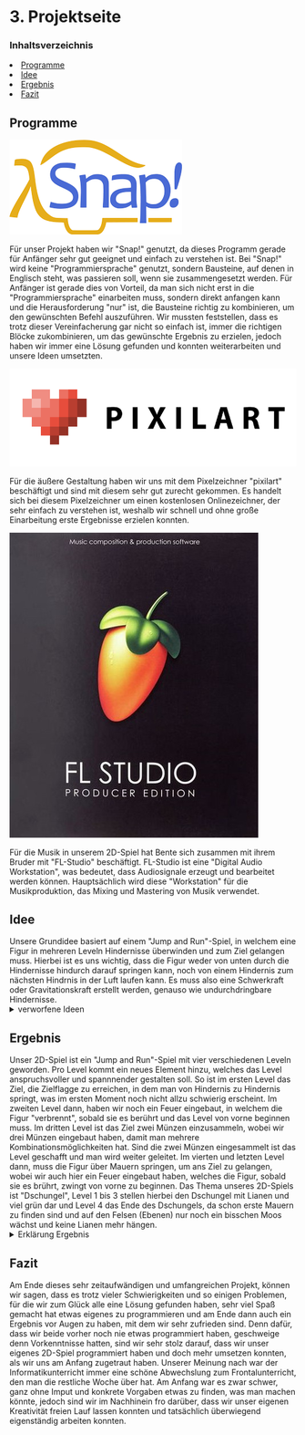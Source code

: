 <h1 id="Projektseite">

<h1 id="kapitel3">3. Projektseite</h1>
  
### Inhaltsverzeichnis
<li><a href="#kapitel3.1">Programme</a></h2></li>
<li><a href="#kapitel3.2">Idee</a></h2></li>
<li><a href="#kapitel3.3">Ergebnis</a></h2></li>
<li><a href="#kapitel3.4">Fazit</a></h2></li>
  
<h2 id="kapitel3.1">Programme</h2>

![logo snap](Bilder/logo_snap.png "Logo Snap")

Für unser Projekt haben wir "Snap!" genutzt, da dieses Programm gerade für Anfänger sehr gut geeignet und einfach zu verstehen ist. Bei "Snap!" wird keine "Programmiersprache" genutzt, sondern Bausteine, auf denen in Englisch steht, was passieren soll, wenn sie zusammengesetzt werden. Für Anfänger ist gerade dies von Vorteil, da man sich nicht erst in die "Programmiersprache" einarbeiten muss, sondern direkt anfangen kann und die Herausforderung "nur" ist, die Bausteine richtig zu kombinieren, um den gewünschten Befehl auszuführen. Wir mussten feststellen, dass es trotz dieser Vereinfacherung gar nicht so einfach ist, immer die richtigen Blöcke zukombinieren, um das gewünschte Ergebnis zu erzielen, jedoch haben wir immer eine Lösung gefunden und konnten weiterarbeiten und unsere Ideen umsetzten.


![logo pixilart](Bilder/logo_pixilart.webp "Logo Pixilart")

Für die äußere Gestaltung haben wir uns mit dem Pixelzeichner "pixilart" beschäftigt und sind mit diesem sehr gut zurecht gekommen. Es handelt sich bei diesem Pixelzeichner um einen kostenlosen Onlinezeichner, der sehr einfach zu verstehen ist, weshalb wir schnell und ohne große Einarbeitung erste Ergebnisse erzielen konnten.

![logo FL-Studio](Bilder/FL_Studio_Logo.jpg "Logo FL-Studio")

Für die Musik in unserem 2D-Spiel hat Bente sich zusammen mit ihrem Bruder mit "FL-Studio" beschäftigt. FL-Studio ist eine "Digital Audio Workstation", was bedeutet, dass Audiosignale erzeugt und bearbeitet werden können. Hauptsächlich wird diese "Workstation" für die Musikproduktion, das Mixing und Mastering von Musik verwendet.

<h2 id="kapitel3.2">Idee</h2>
Unsere Grundidee basiert auf einem "Jump and Run"-Spiel, in welchem eine Figur in mehreren Leveln Hindernisse überwinden und zum Ziel gelangen muss. Hierbei ist es uns wichtig, dass die Figur weder von unten durch die Hindernisse hindurch darauf springen kann, noch von einem Hindernis zum nächsten Hindrnis in der Luft laufen kann. Es muss also eine Schwerkraft oder Gravitationskraft erstellt werden, genauso wie undurchdringbare Hindernisse.

<details id="Link"><summary>verworfene Ideen</summary>
  
- 2D-Spiel: Labyrinth -> Tierpaare müssen sich gegenseitig finden 

- 2D-Spiel: Irrgarten -> farbige Kugel müssen durch ein Wirrwarr von Wegen den richtigen Weg in das Rohr ihrer eigenen Farbe finden
</details>

<h2 id="kapitel3.3">Ergebnis</h2>
Unser 2D-Spiel ist ein "Jump and Run"-Spiel mit vier verschiedenen Leveln geworden. Pro Level kommt ein neues Element hinzu, welches das Level anspruchsvoller und spannnender gestalten soll.
So ist im ersten Level das Ziel, die Zielflagge zu erreichen, in dem man von Hindernis zu Hindernis springt, was im ersten Moment noch nicht allzu schwierig erscheint. Im zweiten Level dann, haben wir noch ein Feuer eingebaut, in welchem die Figur "verbrennt", sobald sie es berührt und das Level von vorne beginnen muss. Im dritten Level ist das Ziel zwei Münzen einzusammeln, wobei wir drei Münzen eingebaut haben, damit man mehrere Kombinationsmöglichkeiten hat. Sind die zwei Münzen eingesammelt ist das Level geschafft und man wird weiter geleitet. Im vierten und letzten Level dann, muss die Figur über Mauern springen, um ans Ziel zu gelangen, wobei wir auch hier ein Feuer eingebaut haben, welches die Figur, sobald sie es brührt, zwingt von vorne zu beginnen.
Das Thema unseres 2D-Spiels ist "Dschungel", Level 1 bis 3 stellen hierbei den Dschungel mit Lianen und viel grün dar und Level 4 das Ende des Dschungels, da schon erste Mauern zu finden sind und auf den Felsen (Ebenen) nur noch ein bisschen Moos wächst und keine Lianen mehr hängen.

<details id="Link"><summary>Erklärung Ergebnis</summary>

<details id="Link"><summary>Erklärung Figur</summary>

Unsere Figur bewegt sich, indem man sie mit den Tasten "a", "d" und "w" steuert. Mit der "d"-Taste geht die Figur nach vorne, mit der "a"-Taste wieder zurück und drückt man die "w"-Taste, springt unsere Figur, dabei ist "15" die Höhe und Geschwindigkeit, die unsere Figur springt bzw "-15" die, die sie fällt. Die Variable "sprung an" signalisiert userer Figur, dass sie nun springen muss. Am Anfang jedes Levels muss man die "space"-Taste drücken, damit sich die Figur auf ihre festgelegte Startposition begibt, welche sich bei x: -206 y:-122 befindet.

![Figur](Bilder/Bewegungen_der_Figur.png "Figur")
</details>

<details id="Link"><summary>Erklärung Musik</summary>

Die Musik in unserem Spiel haben Bente und ihr Bruder mithilfe von "FL-Studio" erstellt. Wenn unser Spiel beginnt, fängt zunächst der "Startsound" an sich abzuspielen, wählt man nun ein Level aus und klickt den "Levelbutton", wir "play-Gamesound" vom jeweiligen "Levelbutton" gebroadcastet und der Sound wechselt zum "Gamesound". Erreicht man nun in den einzelnen Level das Ziel, wechselt der Sound wieder zum "Startsound" mit dem Wechsel zur "Stage" mit dem "zurück zur Levelauswahl"-Button und ein neuer Broadcast signalisiert den Wechsel. Dieser Broadcast ist der selbe, wie der, der die einzelnen Level beendet (Erklärung siehe "Erklärung Level 1").
  
![Musik](Bilder/Programmierung_Musik.png "Musik")

![Levelbutton](Bilder/Programmierung_Levelbutton_II.png "Levelbutton")
</details>

<details id="Link"><summary>Erklärung allgemeine Befehle</summary>

Für den Startbildschirm, welcher den Beginn unseres 2D-Spiels darstellt, haben wir zunächst ein eigenes "Stage Costume" erstellt und danach eigene "Blocks", welche die einzelnen "Sprites" der jeweiligen "Stage Costumes" "hiden" oder "shown", wobei für den Startbildschirm alles "gehidet" werden muss außer das was zum Startbildschirm dazugehört. Klickt man nun den Startknopf wird "StartGame" gebroadcastet, was zum Wechsel zum "Costume" "Levelauswahl" führt, wo erneut alle Elemente außer die "gehidet" werden müssen, welche für diesen Bildschirm wichtig sind. 
Nachdem man ein Level beendet hat, gelangt man zum "Stage Costume" "Level ... geschafft", wo ebenfalls durch einen "Knopf" ein Broadcast verbreitet wird ("zurück zur Levelauswahl"), welcher das "Stage Costume" zurück in das der Levelauswahl ändert.
  
![allgemeine Befehle](Bilder/Programmierung_allgemeiner_Befehle.png "allgemeine Befehle")

![Startknopf](Bilder/Programmierung_Startknopf.png "Startknopf")

![zurück zur Levelauswahl](Bilder/Programmierung_zurück-zur-Levelauswahl.png "zurück zur Levelauswahl")
</details>

<details id="Link"><summary>Erklärung Level 1</summary>

![Levelbutton](Bilder/Programmierung_Levelbutton_I.png "Levelbutton")
  
![Level 1](Bilder/Programmierung_Level1_I.png "Level 1")

![Level 1](Bilder/Programmierung_Level1_II.png "Level 1")
</details>

<details id="Link"><summary>Erklärung Level 2</summary>

![Levelbutton](Bilder/Programmierung_Levelbutton_III.png "Levelbutton")

![Level 2](Bilder/Programmierung_Level2_I.png "Level 2")

![Level 2](Bilder/Programmierung_Level2_II.png "Level 2")
</details>

<details id="Link"><summary>Erklärung Level 3</summary>

![Levelbutton](Bilder/Programmierung_Levelbutton_IV.png "Levelbutton")

![Level 3](Bilder/Programmierung_Level3_I.png "Level 3")

![Level 3](Bilder/Programmierung_Level3_II.png "Level 3")

![Münzen](Bilder/Programmierung_Münzen.png "Münzen")
</details>

<details id="Link"><summary>Erklärung Level 4</summary>

![Levelbutton](Bilder/Programmierung_Levelbutton_V.png "Levelbutton")

![Level 4](Bilder/Programmierung_Level4_I.png "Level 4")

![Level 4](Bilder/Programmierung_Level4_II.png "Level 4")
</details>
</details>

<h2 id="kapitel3.4">Fazit</h2>
Am Ende dieses sehr zeitaufwändigen und umfangreichen Projekt, können wir sagen, dass es trotz vieler Schwierigkeiten und so einigen Problemen, für die wir zum Glück alle eine Lösung gefunden haben, sehr viel Spaß gemacht hat etwas eigenes zu programmieren und am Ende dann auch ein Ergebnis vor Augen zu haben, mit dem wir sehr zufrieden sind. Denn dafür, dass wir beide vorher noch nie etwas programmiert haben, geschweige denn Vorkenntnisse hatten, sind wir sehr stolz darauf, dass wir unser eigenes 2D-Spiel programmiert haben und doch mehr umsetzen konnten, als wir uns am Anfang zugetraut haben.
Unserer Meinung nach war der Informatikunterricht immer eine schöne Abwechslung zum Frontalunterricht, den man die restliche Woche über hat. Am Anfang war es zwar schwer, ganz ohne Imput und konkrete Vorgaben etwas zu finden, was man machen könnte, jedoch sind wir im Nachhinein fro darüber, dass wir unser eigenen Kreativität freien Lauf lassen konnten und tatsächlich überwiegend eigenständig arbeiten konnten. 
